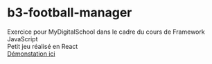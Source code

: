 # b3-football-manager
Exercice pour MyDigitalSchool dans le cadre du cours de Framework JavaScript<br/>
Petit jeu réalisé en React<br/>
[Démonstation ici](gabrielley-b3-football-manager.now.sh)